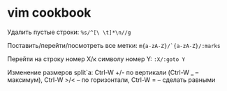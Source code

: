 ﻿vim cookbook
============

Удалить пустые строки: `%s/^[\ \t]*\n//g`

Поставить/перейти/посмотреть все метки: ```m{a-zA-Z}/`{a-zA-Z}/:marks```

Перейти на строку номер X/к символу номер Y: `:X/:goto Y`

Изменение размеров split`а: Ctrl-W +/- по вертикали (Ctrl-W _ – максимум), Ctrl-W >/< – по горизонтали, Ctrl-W = – сделать равными

